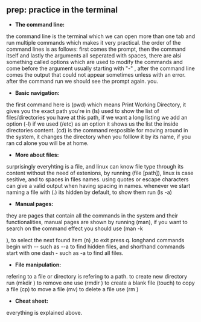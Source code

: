 ## prep: practice in the terminal

- **The command line:**

the command line is the terminal which we can open more than one tab and run multiple commands which makes it very practical.
the order of the command lines is as follows:
first comes the prompt, then the command itself and lastly the arguments all seperated with spaces, there are alsi something called options which are used to modify the commands and come before the argument usually starting with "-"
, after the command line comes the output that could not appear sometimes unless with an error. after the command run we should see the prompt again.
you.

- **Basic navigation:**


the first command here is (pwd) which means Print Working Directory, it gives you the exact path you're in
(ls) used to show the list of files/directories you have at this path, if we want a long listing we add an option (-l)
if we used (/etc) as an option it shows us the list the inside directories content.
(cd) is the command resposible for moving around in the system, it changes the directory when you folllow it by its name, if you ran cd alone you will be at home.

- **More about files:**


surprisingly everyhting is a file, and linux can know file type through its content without the need of extenions, by running (file [path]), linux is case sesitive, and to spaces in files names.
using quotes or escape characters can give a valid output when having spacing in names.
whenever we start naming a file with (.) its hidden by default, to show them run (ls -a)

- **Manual pages:**


they are pages that contain all the commands in the system and their functionalities, manual pages are shown by running (man<command name>),
if you want to search on the command effect you should use (man -k <search>), to select the next found item (n) ,to exit press q.
longhand commands begin with -- such as --a to find hidden files, and shorthand commands start with one dash - such as -a to find all files. 

- **File manipulation:**
  
  
refering to a file or directory is refering to a path.
to create new directory run (mkdir <name>)
to remove one use (rmdir <name>)
to create a blank file (touch)
to copy a file (cp)
to move a file (mv)
to delete a file use (rm <name>)

- **Cheat sheet:**
  
  
everything is explained above.
